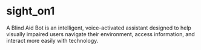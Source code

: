 # sight_on1
 A Blind Aid Bot is an intelligent, voice-activated assistant
 designed to help visually impaired users navigate their
 environment, access information, and interact more
 easily with technology.
